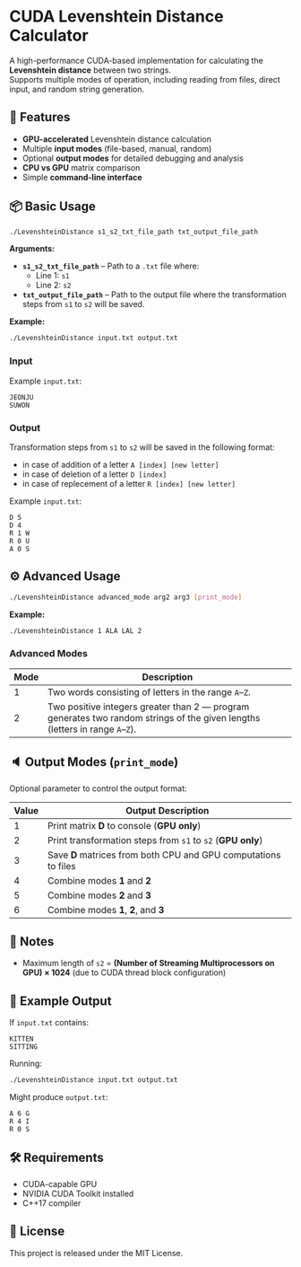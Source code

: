 # CUDA Levenshtein Distance Calculator

A high-performance CUDA-based implementation for calculating the **Levenshtein distance** between two strings.  
Supports multiple modes of operation, including reading from files, direct input, and random string generation.

## 🚀 Features

- **GPU-accelerated** Levenshtein distance calculation
- Multiple **input modes** (file-based, manual, random)
- Optional **output modes** for detailed debugging and analysis
- **CPU vs GPU** matrix comparison
- Simple **command-line interface**

## 📦 Basic Usage

```bash
./LevenshteinDistance s1_s2_txt_file_path txt_output_file_path
```

**Arguments:**

- **`s1_s2_txt_file_path`** – Path to a `.txt` file where:  
  - Line 1: `s1`  
  - Line 2: `s2`
- **`txt_output_file_path`** – Path to the output file where the transformation steps from `s1` to `s2` will be saved.

**Example:**

```bash
./LevenshteinDistance input.txt output.txt
```

### **Input**
Example `input.txt`:

```
JEONJU
SUWON
```

### **Output**
Transformation steps from `s1` to `s2` will be saved in the following format:
- in case of addition of a letter `A [index] [new letter]`
- in case of deletion of a letter `D [index]`
- in case of replecement of a letter `R [index] [new letter]`

Example `input.txt`:

```
D 5
D 4
R 1 W
R 0 U
A 0 S
```

## ⚙️ Advanced Usage

```bash
./LevenshteinDistance advanced_mode arg2 arg3 [print_mode]
```

**Example:**

```bash
./LevenshteinDistance 1 ALA LAL 2
```

### Advanced Modes

| Mode | Description                                                                                                                  |
| ---- | ---------------------------------------------------------------------------------------------------------------------------- |
| 1    | Two words consisting of letters in the range `A`–`Z`.                                                                        |
| 2    | Two positive integers greater than 2 — program generates two random strings of the given lengths (letters in range `A`–`Z`). |

## 🔈 Output Modes (`print_mode`)

Optional parameter to control the output format:

| Value | Output Description                                              |
| ----- | --------------------------------------------------------------- |
| 1     | Print matrix **D** to console (**GPU only**)                    |
| 2     | Print transformation steps from `s1` to `s2` (**GPU only**)     |
| 3     | Save **D** matrices from both CPU and GPU computations to files |
| 4     | Combine modes **1** and **2**                                   |
| 5     | Combine modes **2** and **3**                                   |
| 6     | Combine modes **1**, **2**, and **3**                           |

## 📌 Notes

* Maximum length of `s2` =
  **(Number of Streaming Multiprocessors on GPU) × 1024**
  (due to CUDA thread block configuration)

## 📄 Example Output

If `input.txt` contains:

```
KITTEN
SITTING
```

Running:

```bash
./LevenshteinDistance input.txt output.txt
```

Might produce `output.txt`:

```
A 6 G
R 4 I
R 0 S
```

## 🛠️ Requirements

* CUDA-capable GPU
* NVIDIA CUDA Toolkit installed
* C++17 compiler

## 📜 License

This project is released under the MIT License.
